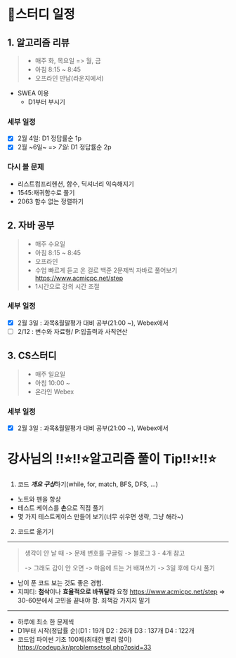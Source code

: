 # 📌스터디 일정

## 1. 알고리즘 리뷰
> - 매주 화, 목요일 => 월, 금<br> 
> - 아침 8:15 ~ 8:45<br>
> - 오프라인 만남(라운지에서)<br>
- SWEA 이용
  - D1부터 부시기
### 세부 일정
- [X] 2월 4일: D1 정답률순 1p
- [X] 2월 ~6일~ => _7일_: D1 정답률순 2p
### 다시 볼 문제
  + 리스트컴프리헨션, 함수, 딕셔너리 익숙해지기
  + 1545:재귀함수로 풀기
  + 2063 함수 없는 정렬하기

## 2. 자바 공부
> - 매주 수요일<br>
> - 아침 8:15 ~ 8:45<br>
> - 오프라인<br>
> - 수업 빠르게 듣고 온 걸로 백준 2문제씩 자바로 풀어보기
> https://www.acmicpc.net/step
> - 1시간으로 강의 시간 조절

### 세부 일정
- [X] 2월 3일 : 과목&월말평가 대비 공부(21:00 ~), Webex에서
- [ ] 2/12 : 변수와 자료형/ P:입출력과 사칙연산

## 3. CS스터디
> - 매주 일요일<br>
> - 아침 10:00 ~ <br>
> - 온라인 Webex<br>
### 세부 일정
- [X] 2월 3일 : 과목&월말평가 대비 공부(21:00 ~), Webex에서

# 강사님의 ‼️⭐‼️⭐알고리즘 풀이 Tip‼️⭐‼️⭐
1. 코드 ***개요 구상***하기(while, for, match, BFS, DFS, ...)
  - 노트와 펜을 항상
  - 테스트 케이스를 **손**으로 직접 풀기
  - 몇 가지 테스트케이스 만들어 보기(너무 쉬우면 생략, 그냥 해라~)
2. 코드로 옮기기
------
> 생각이 안 날 때 -> 문제 번호를 구글링 -> 블로그 3 - 4개 참고
>
> -> 그래도 감이 안 오면 -> 마음에 드는 거 배껴쓰기 -> 3일 후에 다시 풀기
- 남이 푼 코드 보는 것도 좋은 경험.
- 지피티: **첨삭**이나 **효율적으로 바꿔달라** 요청
https://www.acmicpc.net/step
=> 30-60분에서 고민을 끝내야 함. 죄책감 가지지 말기

-------
- 하루에 최소 한 문제씩
- D1부터 시작(정답률 순)(D1 : 19개 D2 : 26개 D3 : 137개 D4 : 122개
- 코드업 파이썬 기초 100제(최대한 빨리 많이) https://codeup.kr/problemsetsol.php?psid=33
